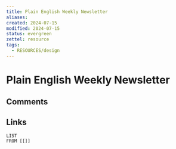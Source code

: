 ```yaml
---
title: Plain English Weekly Newsletter
aliases: 
created: 2024-07-15
modified: 2024-07-15
status: evergreen
zettel: resource
tags:
  - RESOURCES/design
---
```

# Plain English Weekly Newsletter
## Comments

## Links
```dataview
LIST 
FROM [[]]
```
